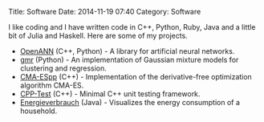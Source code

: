 Title: Software
Date: 2014-11-19 07:40
Category: Software

I like coding and I have written code in C++, Python, Ruby, Java and a little bit of Julia and Haskell. Here are some of my projects.

* [OpenANN](https://github.com/OpenANN/OpenANN) (C++, Python) - A library for artificial neural networks.
* [gmr](https://github.com/AlexanderFabisch/gmr) (Python) - An implementation of Gaussian mixture models for clustering and regression.
* [CMA-ESpp](https://github.com/AlexanderFabisch/CMA-ESpp) (C++) - Implementation of the derivative-free optimization algorithm CMA-ES.
* [CPP-Test](https://github.com/AlexanderFabisch/CPP-Test) (C++) - Minimal C++ unit testing framework.
* [Energieverbrauch](https://github.com/AlexanderFabisch/Energieverbrauch) (Java) - Visualizes the energy consumption of a household.
